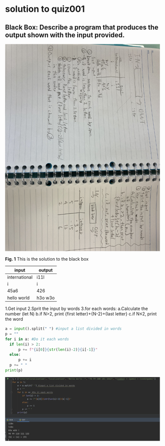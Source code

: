 # solution to quiz001

## Black Box: Describe a program that  produces the output shown with the input provided.

![9AA57E49-A894-46B8-84D3-40C4A9D2D712.jpg](https://github.com/yutaro741/unit-1/blob/main/9AA57E49-A894-46B8-84D3-40C4A9D2D712.jpg)

**Fig. 1** This is the solution to the black box

| input         | output  |
|---------------|---------|
| international | i11l    |
| i             | i       |
| 45a6          | 426     |
| hello world   | h3o w3o |

1.Get input
2.Sprit the input by words
3.for each words:
  a.Calculate the number (let N)
  b.if N>2, print
    {first letter}+{N-2}+(last letter}
  c.if N≤2, print the word
 
  ```.py
  a = input().split(" ") #input a list divided in words
p = ""
for i in a: #Do it each words
    if len(i) > 2:
        p += f"{i[0]}{str(len(i)-2)}{i[-1]}"
    else:
        p += i
    p += " "
print(p)
```
![](https://github.com/yutaro741/unit-1/blob/main/picture/%E3%82%B9%E3%82%AF%E3%83%AA%E3%83%BC%E3%83%B3%E3%82%B7%E3%83%A7%E3%83%83%E3%83%88%202022-10-05%2010.47.56.png)
